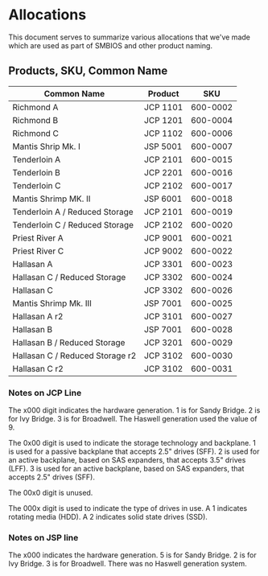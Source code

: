 <!--
    This Source Code Form is subject to the terms of the Mozilla Public
    License, v. 2.0. If a copy of the MPL was not distributed with this
    file, You can obtain one at http://mozilla.org/MPL/2.0/.
-->

<!--
    Copyright (c) 2018, Joyent, Inc.
-->

# Allocations

This document serves to summarize various allocations that we've made
which are used as part of SMBIOS and other product naming.

## Products, SKU, Common Name

| Common Name | Product | SKU |
|-------------|---------|-----|
| Richmond A | JCP 1101 | 600-0002 |
| Richmond B | JCP 1201 | 600-0004 |
| Richmond C | JCP 1102 | 600-0006 |
| Mantis Shrip Mk. I | JSP 5001 | 600-0007 |
| Tenderloin A | JCP 2101 | 600-0015 |
| Tenderloin B | JCP 2201 | 600-0016 |
| Tenderloin C | JCP 2102 | 600-0017 |
| Mantis Shrimp MK. II | JSP 6001 | 600-0018 |
| Tenderloin A / Reduced Storage | JCP 2101 | 600-0019 |
| Tenderloin C / Reduced Storage | JCP 2102 | 600-0020 |
| Priest River A | JCP 9001 | 600-0021 |
| Priest River C | JCP 9002 | 600-0022 |
| Hallasan A | JCP 3301 | 600-0023 |
| Hallasan C / Reduced Storage | JCP 3302 | 600-0024 |
| Hallasan C | JCP 3302 | 600-0026 |
| Mantis Shrimp Mk. III | JSP 7001 | 600-0025 |
| Hallasan A r2 | JCP 3101 | 600-0027 |
| Hallasan B | JSP 7001 | 600-0028 |
| Hallasan B / Reduced Storage | JCP 3201 | 600-0029 |
| Hallasan C / Reduced Storage r2 | JCP 3102 | 600-0030 |
| Hallasan C r2 | JCP 3102 | 600-0031 |

### Notes on JCP Line

The x000 digit indicates the hardware generation. 1 is for Sandy Bridge.
2 is for Ivy Bridge. 3 is for Broadwell. The Haswell generation used the
value of 9.

The 0x00 digit is used to indicate the storage technology and backplane.
1 is used for a passive backplane that accepts 2.5" drives (SFF). 2 is
used for an active backplane, based on SAS expanders, that accepts 3.5"
drives (LFF). 3 is used for an active backplane, based on SAS expanders,
that accepts 2.5" drives (SFF).

The 00x0 digit is unused.

The 000x digit is used to indicate the type of drives in use. A 1
indicates rotating media (HDD). A 2 indicates solid state drives (SSD).

### Notes on JSP line

The x000 indicates the hardware generation. 5 is for Sandy Bridge. 2 is
for Ivy Bridge. 3 is for Broadwell. There was no Haswell generation
system.
